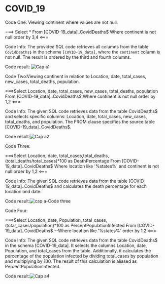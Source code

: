 # COVID_19

Code One: Viewing continent where values are not null.

===> Select *
From [COVID-19_data]..CovidDeaths$
Where continent is not null 
order by 3,4 <===

Code Info:
The provided SQL code retrieves all columns from the table `CovidDeaths$` in the schema `[COVID-19_data]`, where the `continent` column is not null. The result is ordered by the third and fourth columns.

Code result:
![Cap a1](https://github.com/jona00001/Covid-19_Project/assets/108422584/bd293ac1-80d3-425c-a032-205f90cb3325)


Code Two:Viewing continent in relation to Location, date, total_cases, new_cases, total_deaths, population.

===>Select Location, date, total_cases, new_cases, total_deaths, population
From [COVID-19_data]..CovidDeaths$
Where continent is not null 
order by 1,2 <===

Code Info:
The given SQL code retrieves data from the table CovidDeaths$ and selects specific columns: Location, date, total_cases, new_cases, total_deaths, and population. The FROM clause specifies the source table [COVID-19_data]..CovidDeaths$.

Code result:![Cap a2](https://github.com/jona00001/Covid-19_Project/assets/108422584/38430f5b-35be-4d3f-bb86-351b0216e5da)

Code Three:

===>Select Location, date, total_cases,total_deaths, (total_deaths/total_cases)*100 as DeathPercentage
From [COVID-19_data]..CovidDeaths$
Where location like '%states%'
and continent is not null 
order by 1,2 <===

Code Info: 
The given SQL code retrieves data from the table [COVID-19_data]..CovidDeaths$ and calculates the death percentage for each location and date.

Code result:![cap a-Code three](https://github.com/jona00001/Covid-19_Project/assets/108422584/a71a5bf2-887a-4edf-922b-dec72519cc3c)



Code Four:

===>Select Location, date, Population, total_cases,  (total_cases/population)*100 as PercentPopulationInfected
From [COVID-19_data]..CovidDeaths$
--Where location like '%states%'
order by 1,2 <===

Code Info: 
The given SQL code retrieves data from the table CovidDeaths$ in the schema [COVID-19_data]. It selects the columns Location, date, Population, and total_cases from the table. Additionally, it calculates the percentage of the population infected by dividing total_cases by population and multiplying by 100. The result of this calculation is aliased as PercentPopulationInfected.

Code result:![Cap a4](https://github.com/jona00001/Covid-19_Project/assets/108422584/83bad828-f9de-4105-a3ae-824fd9894a8d)







